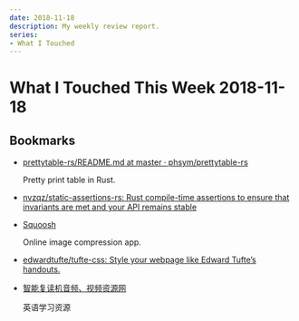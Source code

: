 ```yaml
---
date: 2018-11-18
description: My weekly review report.
series:
- What I Touched
---
```


# What I Touched This Week 2018-11-18


## Bookmarks

* [prettytable-rs/README.md at master · phsym/prettytable-rs](https://github.com/phsym/prettytable-rs/blob/master/README.md)

    Pretty print table in Rust.

* [nvzqz/static-assertions-rs: Rust compile-time assertions to ensure that invariants are met and your API remains stable](https://github.com/nvzqz/static-assertions-rs)

* [Squoosh](https://squoosh.app/)

    Online image compression app.

* [edwardtufte/tufte-css: Style your webpage like Edward Tufte’s handouts.](https://github.com/edwardtufte/tufte-css)
* [智能复读机音频、视频资源网](http://okmike.listeneer.com/)

    英语学习资源
